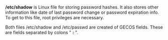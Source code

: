 


  
**/etc/shadow** is Linux file for storing password hashes. It also stores other information like date of last password change or password expiration info. To get to this file, root privileges are necessary.  
  
Both files /etc/shadow and /etc/passwd are created of GECOS fields. These are fields separated by colons " **:** ".   
  

